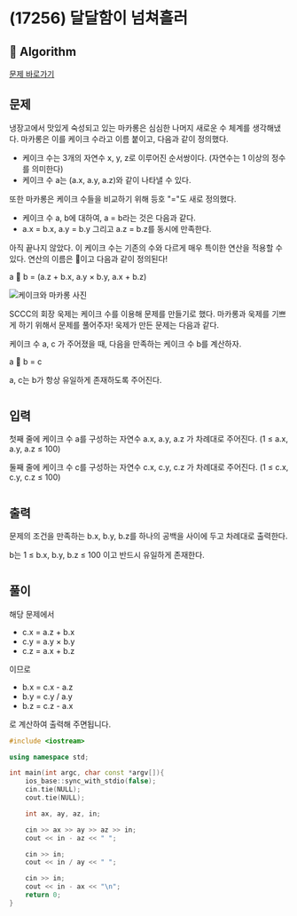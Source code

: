 # (17256) 달달함이 넘쳐흘러
## :100: Algorithm
[문제 바로가기](https://www.acmicpc.net/problem/17256)

## 문제
냉장고에서 맛있게 숙성되고 있는 마카롱은 심심한 나머지 새로운 수 체계를 생각해냈다. 마카롱은 이를 케이크 수라고 이름 붙이고, 다음과 같이 정의했다.

- 케이크 수는 3개의 자연수 x, y, z로 이루어진 순서쌍이다. (자연수는 1 이상의 정수를 의미한다)
- 케이크 수 a는 (a.x, a.y, a.z)와 같이 나타낼 수 있다.

또한 마카롱은 케이크 수들을 비교하기 위해 등호 "="도 새로 정의했다.

- 케이크 수 a, b에 대하여, a = b라는 것은 다음과 같다.
- a.x = b.x, a.y = b.y 그리고 a.z = b.z를 동시에 만족한다.

아직 끝나지 않았다. 이 케이크 수는 기존의 수와 다르게 매우 특이한 연산을 적용할 수 있다. 연산의 이름은 🍰이고 다음과 같이 정의된다!

a 🍰 b = (a.z + b.x, a.y × b.y, a.x + b.z)

![케이크와 마카롱 사진](https://upload.acmicpc.net/241defcd-0b6c-461f-b354-a2435f3ba56c/-/crop/1549x1071/0,0/-/preview/)

SCCC의 회장 욱제는 케이크 수를 이용해 문제를 만들기로 했다. 마카롱과 욱제를 기쁘게 하기 위해서 문제를 풀어주자! 욱제가 만든 문제는 다음과 같다.

케이크 수 a, c 가 주어졌을 때, 다음을 만족하는 케이크 수 b를 계산하자.

a 🍰 b = c

a, c는 b가 항상 유일하게 존재하도록 주어진다.
#
## 입력
첫째 줄에 케이크 수 a를 구성하는 자연수 a.x, a.y, a.z 가 차례대로 주어진다. (1 ≤ a.x, a.y, a.z ≤ 100)

둘째 줄에 케이크 수 c를 구성하는 자연수 c.x, c.y, c.z 가 차례대로 주어진다. (1 ≤ c.x, c.y, c.z ≤ 100)
#
## 출력
문제의 조건을 만족하는 b.x, b.y, b.z를 하나의 공백을 사이에 두고 차례대로 출력한다.

b는 1 ≤ b.x, b.y, b.z ≤ 100 이고 반드시 유일하게 존재한다.
#
## 풀이
해당 문제에서   

- c.x = a.z + b.x
- c.y = a.y × b.y
- c.z = a.x + b.z

이므로 

- b.x = c.x - a.z
- b.y = c.y / a.y
- b.z = c.z - a.x

로 계산하여 출력해 주면됩니다.  

```cpp
#include <iostream>

using namespace std;

int main(int argc, char const *argv[]){
    ios_base::sync_with_stdio(false);
    cin.tie(NULL);
    cout.tie(NULL);

    int ax, ay, az, in;

    cin >> ax >> ay >> az >> in;
    cout << in - az << " ";

    cin >> in;
    cout << in / ay << " ";

    cin >> in;
    cout << in - ax << "\n";
    return 0;
}
```
